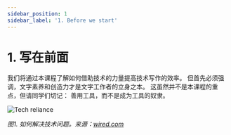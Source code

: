```yaml
---
sidebar_position: 1
sidebar_label: '1. Before we start'
---
```


# 1. 写在前面

我们将通过本课程了解如何借助技术的力量提高技术写作的效率。
但首先必须强调，文字素养和创造力才是文字工作者的立身之本。
这虽然并不是本课程的重点，但请同学们切记：
善用工具，而不是成为工具的奴隶。

![Tech reliance](/img/tw/20191115-chitty-defenestration.jpg)

*图1. 如何解决技术问题。来源：[wired.com](https://www.wired.com/story/wired-cartoons-week-13/)*
